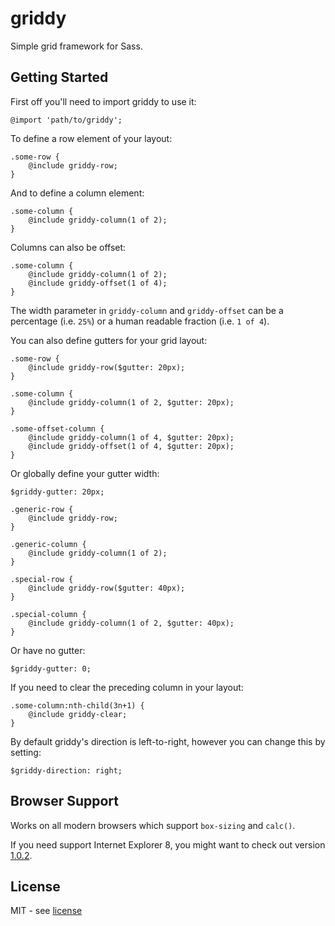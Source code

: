 # griddy

Simple grid framework for Sass.

## Getting Started

First off you'll need to import griddy to use it:

```
@import 'path/to/griddy';
```

To define a row element of your layout:

```
.some-row {
	@include griddy-row;
}
```

And to define a column element:

```
.some-column {
	@include griddy-column(1 of 2);
}
```

Columns can also be offset:

```
.some-column {
	@include griddy-column(1 of 2);
	@include griddy-offset(1 of 4);
}
```

The width parameter in `griddy-column` and `griddy-offset` can be a percentage (i.e. `25%`) or a human readable fraction (i.e. `1 of 4`).

You can also define gutters for your grid layout:

```
.some-row {
	@include griddy-row($gutter: 20px);
}

.some-column {
	@include griddy-column(1 of 2, $gutter: 20px);
}

.some-offset-column {
	@include griddy-column(1 of 4, $gutter: 20px);
	@include griddy-offset(1 of 4, $gutter: 20px);
}
```

Or globally define your gutter width:

```
$griddy-gutter: 20px;

.generic-row {
	@include griddy-row;
}

.generic-column {
	@include griddy-column(1 of 2);
}

.special-row {
	@include griddy-row($gutter: 40px);
}

.special-column {
	@include griddy-column(1 of 2, $gutter: 40px);
}
```

Or have no gutter:

```
$griddy-gutter: 0;
```

If you need to clear the preceding column in your layout:

```
.some-column:nth-child(3n+1) {
	@include griddy-clear;
}
```

By default griddy's direction is left-to-right, however you can change this by setting:

```
$griddy-direction: right;
```

## Browser Support

Works on all modern browsers which support `box-sizing` and `calc()`.

If you need support Internet Explorer 8, you might want to check out version [1.0.2](https://github.com/jacobbuck/griddy/tree/1.0.2).

## License

MIT - see [license](license)
